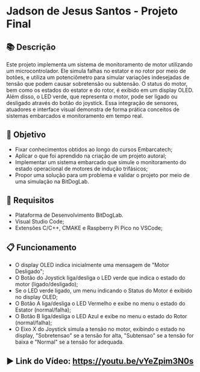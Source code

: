 # Jadson de Jesus Santos - Projeto Final

## 📚 Descrição

Este projeto implementa um sistema de monitoramento de motor utilizando um microcontrolador. Ele simula falhas no estator e no rotor por meio de botões, e utiliza um potenciômetro para simular variações indesejadas de tensão que podem causar sobretensão ou subtensão. O status do motor, bem como os estados do estator e do rotor, é exibido em um display OLED. Além disso, o LED verde, que representa o motor, pode ser ligado ou desligado através do botão do joystick. Essa integração de sensores, atuadores e interface visual demonstra de forma prática conceitos de sistemas embarcados e monitoramento em tempo real.

## 🎯 Objetivo

- Fixar conhecimentos obtidos ao longo do cursos Embarcatech;
- Aplicar o que foi aprendido na criação de um projeto autoral; 
- Implementar um sistema embarcado que simule o monitoramento do estado operacional de motores de indução trifásicos;
- Propor uma solução para um problema e validar o projeto por meio de uma simulação na BitDogLab.

## 📑 Requisitos

- Plataforma de Desenvolvimento BitDogLab.
- Visual Studio Code;
- Extensões C/C++, CMAKE e Raspberry Pi Pico no VSCode;

## 📋 Funcionamento

- O display OLED indica inicialmente uma mensagem de "Motor Desligado";
- O Botão do Joystick liga/desliga o LED verde que indica o estado do motor (ligado/desligado);
- Se o LED verde ligado, um menu indicando o Status do Motor é exibido no display OLED;
- O Botão A liga/desliga o LED Vermelho e exibe no menu o estado do Estator (normal/falha);
- O Botão B liga/desliga o LED Azul e exibe no menu o estado do Rotor (normal/falha);
- O Eixo X do Joystick simula a tensão no motor, exibindo o estado no display, "Sobretensao" se a tensão for alta, "Subtensao" se a tensão for baixa e "Normal" se a tensão for adequada.


## ▶️ Link do Vídeo: https://youtu.be/vYeZpim3N0s
